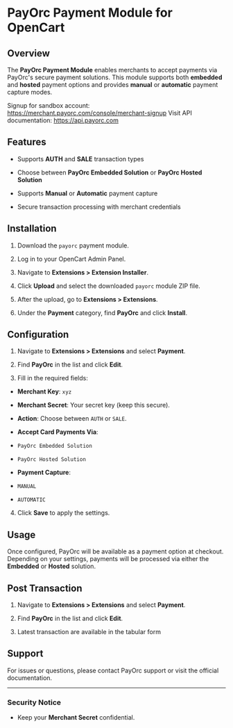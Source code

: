 ﻿# PayOrc Payment Module for OpenCart

  

## Overview

The **PayOrc Payment Module** enables merchants to accept payments via PayOrc's secure payment solutions. This module supports both **embedded** and **hosted** payment options and provides **manual** or **automatic** payment capture modes.

Signup for sandbox account: https://merchant.payorc.com/console/merchant-signup
Visit API documentation: https://api.payorc.com

## Features

- Supports **AUTH** and **SALE** transaction types

- Choose between **PayOrc Embedded Solution** or **PayOrc Hosted Solution**

- Supports **Manual** or **Automatic** payment capture

- Secure transaction processing with merchant credentials

  

## Installation

1. Download the `payorc` payment module.

2. Log in to your OpenCart Admin Panel.

3. Navigate to **Extensions > Extension Installer**.

4. Click **Upload** and select the downloaded `payorc` module ZIP file.

5. After the upload, go to **Extensions > Extensions**.

6. Under the **Payment** category, find **PayOrc** and click **Install**.

  

## Configuration

1. Navigate to **Extensions > Extensions** and select **Payment**.

2. Find **PayOrc** in the list and click **Edit**.

3. Fill in the required fields:

-  **Merchant Key**: `xyz`

-  **Merchant Secret**: Your secret key (keep this secure).

-  **Action**: Choose between `AUTH` or `SALE`.

-  **Accept Card Payments Via**:

-  `PayOrc Embedded Solution`

-  `PayOrc Hosted Solution`

-  **Payment Capture**:

-  `MANUAL`

-  `AUTOMATIC`

4. Click **Save** to apply the settings.

  

## Usage

Once configured, PayOrc will be available as a payment option at checkout. Depending on your settings, payments will be processed via either the **Embedded** or **Hosted** solution.



## Post Transaction

1. Navigate to **Extensions > Extensions** and select **Payment**.

2. Find **PayOrc** in the list and click **Edit**.
3. Latest transaction are available in the tabular form

  

## Support

For issues or questions, please contact PayOrc support or visit the official documentation.

  

---

  

### Security Notice

- Keep your **Merchant Secret** confidential.
